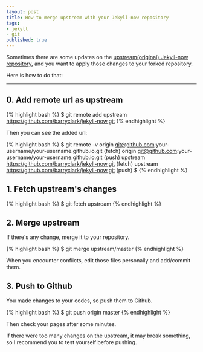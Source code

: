 ```yaml
---
layout: post
title: How to merge upstream with your Jekyll-now repository
tags:
- jekyll
- git
published: true
---
```


Sometimes there are some updates on the [upstream(original) Jekyll-now repository](https://github.com/barryclark/jekyll-now), and you want to apply those changes to your forked repository.

Here is how to do that:

----

## 0. Add remote url as upstream

{% highlight bash %}
$ git remote add upstream https://github.com/barryclark/jekyll-now.git
{% endhighlight %}

Then you can see the added url:

{% highlight bash %}
$ git remote -v
origin  git@github.com:your-username/your-username.github.io.git (fetch)
origin  git@github.com:your-username/your-username.github.io.git (push)
upstream        https://github.com/barryclark/jekyll-now.git (fetch)
upstream        https://github.com/barryclark/jekyll-now.git (push)
$ 
{% endhighlight %}

## 1. Fetch upstream's changes

{% highlight bash %}
$ git fetch upstream
{% endhighlight %}

## 2. Merge upstream

If there's any change, merge it to your repository.

{% highlight bash %}
$ git merge upstream/master
{% endhighlight %}

When you encounter conflicts, edit those files personally and add/commit them.

## 3. Push to Github

You made changes to your codes, so push them to Github.

{% highlight bash %}
$ git push origin master
{% endhighlight %}

Then check your pages after some minutes.

If there were too many changes on the upstream, it may break something, so I recommend you to test yourself before pushing.

